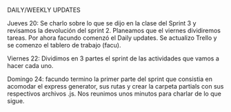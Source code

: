 DAILY/WEEKLY UPDATES

Jueves 20: 
Se charlo sobre lo que se dijo en la clase del Sprint 3 y revisamos la devolución del sprint 2. Planeamos que el viernes dividiremos tareas. Por ahora facundo comenzó el Daily updates.
Se actualizo Trello y se comenzo el tablero de trabajo (facu).

Viernes 22:
Dividimos en 3 partes el sprint de las actividades que vamos a hacer cada uno.

Domingo 24: 
facundo termino la primer parte del sprint que consistia en acomodar el express generator, sus rutas y crear la carpeta partials con sus respectivos archivos .js.
Nos reunimos unos minutos para charlar de lo que sigue.
 
